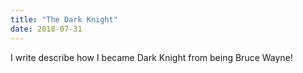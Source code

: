```yaml
---
title: "The Dark Knight"
date: 2018-07-31
---
```

I write describe how I became Dark Knight from being Bruce Wayne!
